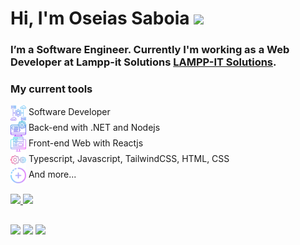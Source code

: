 # Hi, I'm Oseias Saboia <img src="https://media.giphy.com/media/hvRJCLFzcasrR4ia7z/giphy.gif" width="30" >

### I’m a Software Engineer. Currently I'm working as a Web Developer at Lampp-it Solutions <a href="https://www.linkedin.com/company/lampp-it-solutions/mycompany/" target="_blank">**LAMPP-IT Solutions**</a>.

### My current tools

<div >
  <img height="25em" align="center" src="assets/img/software.png"> Software Developer </br>
  <img height="25em" align="center" src="assets/img/backend.png"> Back-end with .NET and Nodejs </br>
  <img height="25em" align="center" src="assets/img/frontend.png"> Front-end Web with Reactjs </br>
  <img height="25em" align="center" src="assets/img/settings.png"> Typescript, Javascript, TailwindCSS, HTML, CSS </br>
  <img height="25em" align="center" src="assets/img/more.png"> And more... </br>
</div>

 <div><br>
  <a href="https://github.com/oseiassaboia">
  <img height="180em" src="https://github-readme-stats.vercel.app/api?username=oseiassaboia&show_icons=true&theme=radical&include_all_commits=true&count_private=true"/>
  <img height="180em" src="https://github-readme-stats.vercel.app/api/top-langs/?username=oseiassaboia&layout=compact&langs_count=7&theme=radical"/>
</div>

##

<div> 
  <a href="https://instagram.com/oseiasnascimentto" target="_blank"><img src="https://img.shields.io/badge/-Instagram-%23E4405F?style=for-the-badge&logo=instagram&logoColor=white" target="_blank"></a>
  <a href = "mailto:oseiassaboia2@gmail.com"><img src="https://img.shields.io/badge/-Gmail-%23333?style=for-the-badge&logo=gmail&logoColor=white" target="_blank"></a>
  <a href="https://www.linkedin.com/in/oseiasnascimento/" target="_blank"><img src="https://img.shields.io/badge/-LinkedIn-%230077B5?style=for-the-badge&logo=linkedin&logoColor=white" target="_blank"></a>  
</div>
